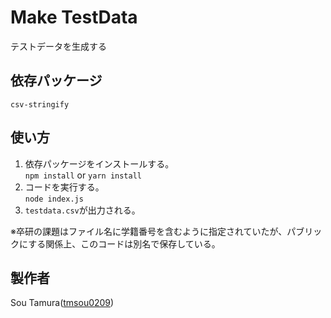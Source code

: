 # Make TestData
テストデータを生成する

## 依存パッケージ
`csv-stringify`

## 使い方
1. 依存パッケージをインストールする。  
   `npm install` or `yarn install`
2. コードを実行する。  
   `node index.js`
3. `testdata.csv`が出力される。  

※卒研の課題はファイル名に学籍番号を含むように指定されていたが、パブリックにする関係上、このコードは別名で保存している。

## 製作者
Sou Tamura([tmsou0209](https://github.com/tmsou0209))
